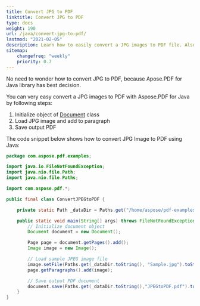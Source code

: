 ```yaml
---
title: Convert JPG to PDF 
linktitle: Convert JPG to PDF 
type: docs
weight: 190
url: /java/convert-jpg-to-pdf/
lastmod: "2021-02-05"
description: Learn how to easily convert a JPG images to PDF file. Also, you can convert an image to PDF with the same height and width of the page.
sitemap:
    changefreq: "weekly"
    priority: 0.7
---
```


No need to wonder how to convert JPG to PDF, because Apose.PDF for Java library has best decision.

You can very easy convert a JPG images to PDF with Aspose.PDF for Java by following steps:

1. Initialize object of [Document](https://apireference.aspose.com/pdf/java/com.aspose.pdf/Document) class
1. Load JPG image and add to paragraph
1. Save output PDF

The code snippet below shows how to convert JPG Image to PDF using Java:

```java
package com.aspose.pdf.examples;

import java.io.FileNotFoundException;
import java.nio.file.Path;
import java.nio.file.Paths;

import com.aspose.pdf.*;

public final class ConvertJPEGtoPDF {

    private static Path _dataDir = Paths.get("/home/aspose/pdf-examples/Samples");

    public static void main(String[] args) throws FileNotFoundException {
        // Initialize document object
        Document document = new Document();

        Page page = document.getPages().add();
        Image image = new Image();

        // Load sample JPEG image file
        image.setFile(Paths.get(_dataDir.toString(), "Sample.jpg").toString());
        page.getParagraphs().add(image);

        // Save output PDF document
        document.save(Paths.get(_dataDir.toString(),"JPEGtoPDF.pdf").toString());
    }
}
```
